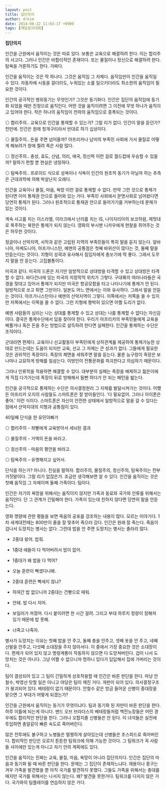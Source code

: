 ```yaml
---
layout: post
title: 집단의지
author: drkim
date: 2014-08-22 11:03:17 +0900
tags: [깨달음의대화]
---
```

**집단의지**

  


인간을 근원에서 움직이는 것은 따로 있다. 보통은 교육으로 해결하려 한다. 이는 합리주의 사고다. 그러나 인간은 비합리적인 존재이다. 또는 물질이나 정신으로 해결하려 한다. 탐욕을 거론하기도 한다. 가짜다. 

  


인간을 움직이는 것은 딱 하나다. 그것은 움직임 그 자체다. 움직임만이 인간을 움직일 수 있다. 자동차에 시동을 걸더라도, 누워있는 소를 일으키더라도 최소한의 움직임이 필요한 것이다. 

  


인간의 궁극적인 행위동기는 무엇인가? 그것은 동기화다. 인간은 집단의 움직임에 동기화 되었을 때만 진정으로 움직인다. 어떤 것을 움직이려면 그 이전에 무엇 하나가 움직이고 있어야 한다. 작은 하나의 움직임이 천하의 움직임으로 증폭되는 것이다. 

  


◎ 합리주의.. 교육으로 인간을 통제할 수 있는가? 그럴 리가 없다. 인간이 말을 듣던가? 천만에. 인간은 원래 청개구리라서 반대로 하기 십상이다.   
      
◎ 물질주의.. 돈을 주면 넘어올까? 아프리카나 남미의 부족민 사회에 가서 물질로 어떻게 해보려가 창에 찔려 죽은 사람 많다.   
      
◎ 정신주의.. 충성, 효도, 신념, 의리, 애국, 정신력 이런 걸로 월드컵에 우승할 수 있을까? 말하기 편할 뿐 현실은 냉정하다.   
      
◎ 탐욕주의.. 프로이드 식으로 성욕이나 식욕이 인간의 원초적 동기가 아닐까 하는 추측은 근대과학에 의해 박살난지 오래다. 

  


인간을 교육이나 물질, 마음, 욕망 이런 걸로 통제할 수 없다. 만약 그런 것으로 통제가 된다면 이미 통제권 안으로 들어와 있는 거다. 부족민 사회에서 문명사회로 넘어왔다면 당연히 통제가 된다. 그러나 원초적으로 통제권 안으로 들어가기를 거부하는데 문제가 있는 것이다. 

  


계속 사고를 치는 이스라엘, 이라크에서 난리를 치는 IS, 나이지리아의 보코하람, 제멋대로 폭주하는 북한은 통제가 되지 않는다. 영화의 부시맨 니카우에게 현찰을 쥐어주는 것은 허무한 것이다. 

  


정글이나 산악지역, 사막과 같은 고립된 지역의 부족민들이 특히 말을 듣지 않는다. 알바니아, 마케도니아, 아프가니스탄, 예멘의 공통점은 첫째 바위산이 많다는 것, 둘째 말을 안듣는다는 것이다. 지형이 성곽과 유사해서 침입자에게 총쏘기에 딱 좋다. 그래서 도무지 말을 안 듣는다. 고집불통이다. 

  


미국과 같다. 미국의 드론은 자기만 일방적으로 상대방을 타격할 수 있고 상대방은 타격할 수 없다. 바다건너에 있는 미국의 지정학적 위치가 그렇다. 구대륙의 여러나라들은 국경을 맞대고 있어서 통제가 되지만 미국은 항공모함을 타고 나타나기에 통제가 안 된다. 일방적으로 쏘고 튀면 그만이다. 일본도 어느 면에서는 이와 유사하다. 그래서 말을 안듣는 것이다. 아프가니스탄이나 예멘의 산악지역이 그렇다. 이쪽에서는 저쪽을 쏠 수 있지만 저쪽에서는 이쪽을 쏠 수 없다. 그런 지형에 짱박혀 있으면 어쩔 도리가 없다. 

  


예멘 사람들의 심리는 나는 상대를 통제할 수 있고 상대는 나를 통제할 수 없다는 자신감이다. 결국은 통제수단에서 답을 찾아야 한다. 우리가 아프리카의 부족민들에게 교육을 베풀거나 혹은 돈을 주는 방법으로 설득하려 한다면 실패한다. 인간을 통제하는 수단은 조직이다. 

  


군대라면 편제다. 교육이나 선교활동이 부족민에게 상하관계룰 제공하여 통제가능한 상태로 만드는데는 도움이 되지만 교육, 선교 그 자체는 큰 성과가 없다. 그들에게 필요한 것은 권위적인 족장이다. 족장의 체면을 세워주면 말을 듣는다. 물론 능구렁이 족장은 보나마나 교묘하게 방해를 일삼는다. 이방인이 전통문화를 파괴한다고 의심하기 때문이다. 

  


그러나 인류학을 적용하면 해결할 수 있다. 대부분의 실패는 족장을 배제하고 젊은이에게 직접 다가가는데 족장이 뒤로 방해해서 될뻔 하다가 안 되는 패턴을 밟는다. 

  


인간을 궁극적으로 통제하는 수단은 의사결정원리 그 자체를 발달시켜가는 것이다. 어쨌든 아프리카 오지의 사람들도 스마트폰은 잘 받아들인다. '다 필요없어. 그러나 아이폰은 좋아.' 이런 식이다. 스마트폰은 자신이 안전한 상태에서 일방적으로 말을 걸 수 있다는 점에서 산악지대의 지형과 공통점이 있다. 

  


40일째 단식을 한 유민아빠가 

  


◎ 합리주의 - 좌빨에게 교육받아서 세뇌된 결과   
      
◎ 물질주의 - 거액의 돈을 바라고.   
      
◎ 정신주의 - 마음의 평안을 바라고.   
      
◎ 탐욕주의 – 유명해지고 싶어서. 

  


단식을 하는가? 아니다. 진실을 말하자. 합리주의, 물질주의, 정신주의, 탐욕주의는 전부 거짓말이다. 그럴 리가 없잖은가. 조금만 생각해보면 알 수 있다. 인간을 움직이는 것은 첫째 움직임 그 자체이며 둘째 가족이다. 팀이다. 

  


인간은 자기의 욕망을 위해서는 움직이지 않지만 가족과 동료와 국가와 인류를 위해서는 움직인다. 단 그 관계가 긴밀해야 한다. 가족이 있는데 친하지 않다면 당연히 말을 안듣는다. 

  


영화 명량에 관한 평들을 보면 죽음의 공포를 강조하는 내용이 많다. 모르는 이야기다. 1차 세계대전때는 800만이 줄을 잘 맞추어 죽으러 갔다. 인간은 원래 잘 죽는다. 죽음이 겁나서 도망치는 병사는 없다. 그런데 밥을 안 주면 도망치는 병사는 졸라리 많다. 

  


- 2중대 왔어. 밥줘.   
  
- 1중대 애들이 다 먹어버려서 밥이 없어.   
  
- 1중대가 왜 밥을 다 먹어?   
  
- 오늘 훈련이 빡셌다나봐.   
  
- 2중대 훈련은 빡세지 않냐?   
  
- 하여간 밥 없으니까 2중대는 건빵으로 때워.   
  
- 안돼. 밥 다시 지어.   
  
- 보일러가 꺼졌어. 다시 붙이려면 한 시간 걸려. 그리고 부대 하루치 정량이 정해져 있기 때문에 밥 못해.   
  
- 너죽고 나죽자. 

  


병사가 도망치는 이유는 첫째 밥을 안 주고, 둘째 총을 안주고, 셋째 옷을 안 주고, 네째 신발을 안주고, 다섯째 소대장을 주지 않아서다. 이 중에서 가장 중요한 것은 소대장이다. 편제가 되어 있지 않고 명령계통이 작동하지 않으면 다 도망쳐버린다. 겁이 나서 도망치는 것은 아니다. 그냥 어쩔 수 없으니까 멍하니 있다가 답답해서 집에 가버리는 것이다. 

  


팀이 결성되어 있고 그 팀이 긴밀하게 상호작용할 때 인간은 바른 판단을 한다. 마냥 안철수, 박영선 탓할 일은 아니고 야당은 팀이 깨진 거다. 개판이 되어 있다. 의사결정구조가 붕괴되어 있다. 베테랑이 없기 때문이다. 안철수 같은 방금 들어온 신병이 중대장을 맡으면 그 부대가 어떻게 되겠는가? 

  


인간을 근원에서 움직이는 동기가 무엇이냐다. 팀과 동기화 된 자만이 바른 판단을 한다. 하루 이틀에 되는게 아니다. 밴드 오브 브라더스의 베테랑들처럼 백전노장들은 어떤 경우에도 합리적인 판단을 한다. 그러나 오합지졸 신병들은 안 된다. 이 녀석들은 실전에 투입하면 총알같이 빠른 속도로 죽어버린다. 

  


많은 전투에도 불구하고 노병들은 멀쩡하게 살아있는데 신병들은 초스피드로 죽어버린다. 합리적인 판단은 오로지 튼튼한 팀워크에 의해 가능한 것이다. 그 팀워크가 꼭 사람들 사이에만 있는게 아니고 자기 안의 계획에도 있다. 

  


인간을 움직이는 진짜는 교육, 물질, 마음, 욕망이 아니라 집단의지다. 인간은 집단의 마음과 동기화 될 때 바른 판단을 한다. 문제는 그 집단이 존재하느냐다. 재용이나 몽구는 겨우 가족을 발견했을 뿐 아직 국가를 발견하지 못했다. 그들도 가족을 위해서는 총대를 매지만 국가를 위해서는 나서지 않는다. 왜? 발견을 못한거다. 팀워크를 다지지 않은 거다. 국가와의 팀플레이를 연습하지 않은 거다.